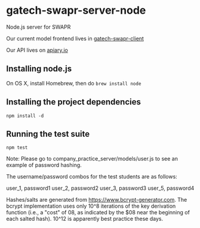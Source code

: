 # gatech-swapr-server-node
Node.js server for SWAPR

Our current model frontend lives in [gatech-swapr-client](https://github.gatech.edu/sdouglas6/gatech-swapr-client)

Our API lives on [apiary.io](http://docs.swaprapi.apiary.io/#)

## Installing node.js
On OS X, install Homebrew, then do
`brew install node`

## Installing the project dependencies
`npm install -d`

## Running the test suite
`npm test`

Note: Please go to company_practice_server/models/user.js to see an example of password hashing.

The username/password combos for the test students are as follows:

user_1, password1
user_2, password2
user_3, password3
user_5, password4

Hashes/salts are generated from https://www.bcrypt-generator.com. The bcrypt implementation uses only 10^8 iterations of the key derivation function (i.e., a "cost" of 08, as indicated by the $08 near the beginning of each salted hash). 10^12 is apparently best practice these days.

